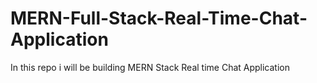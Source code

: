 # MERN-Full-Stack-Real-Time-Chat-Application
In this repo i will be building MERN Stack Real time Chat Application
